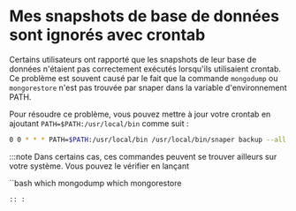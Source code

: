 # Mes snapshots de base de données sont ignorés avec crontab

Certains utilisateurs ont rapporté que les snapshots de leur base de données n'étaient pas correctement exécutés lorsqu'ils utilisaient crontab. Ce problème est souvent causé par le fait que la commande `mongodump` ou `mongorestore` n'est pas trouvée par snaper dans la variable d'environnement PATH.

Pour résoudre ce problème, vous pouvez mettre à jour votre crontab en ajoutant `PATH=$PATH:/usr/local/bin` comme suit :

```bash
0 0 * * * PATH=$PATH:/usr/local/bin /usr/local/bin/snaper backup --all >> /tmp/snaper.log
```

:::note
Dans certains cas, ces commandes peuvent se trouver ailleurs sur votre système. Vous pouvez le vérifier en lançant
    
``bash
which mongodump
which mongorestore
```
:: :